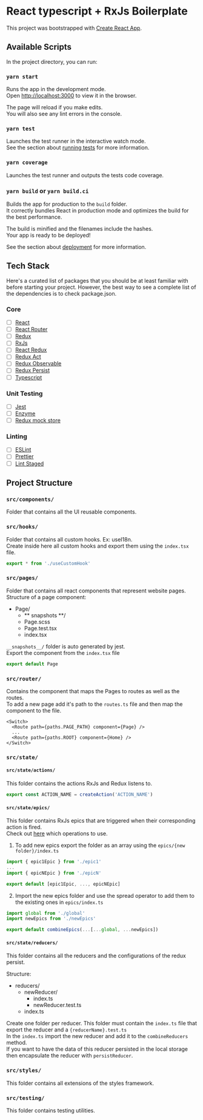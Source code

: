 # React typescript + RxJs Boilerplate

This project was bootstrapped with [Create React App](https://github.com/facebook/create-react-app).

## Available Scripts

In the project directory, you can run:

### `yarn start`

Runs the app in the development mode.  
Open [http://localhost:3000](http://localhost:3000) to view it in the browser.

The page will reload if you make edits.  
You will also see any lint errors in the console.

### `yarn test`

Launches the test runner in the interactive watch mode.  
See the section about [running tests](https://facebook.github.io/create-react-app/docs/running-tests) for more information.

### `yarn coverage`

Launches the test runner and outputs the tests code coverage.

### `yarn build` or `yarn build.ci`

Builds the app for production to the `build` folder.  
It correctly bundles React in production mode and optimizes the build for the best performance.

The build is minified and the filenames include the hashes.  
Your app is ready to be deployed!

See the section about [deployment](https://facebook.github.io/create-react-app/docs/deployment) for more information.

## Tech Stack

Here's a curated list of packages that you should be at least familiar with before starting your project. However, the best way to see a complete list of the dependencies is to check package.json.

### Core

- [ ] [React](https://facebook.github.io/react/)
- [ ] [React Router](https://github.com/ReactTraining/react-router)
- [ ] [Redux](http://redux.js.org/)
- [ ] [RxJs](https://rxjs-dev.firebaseapp.com/)
- [ ] [React Redux](https://github.com/reduxjs/react-redux/)
- [ ] [Redux Act](https://github.com/pauldijou/redux-act)
- [ ] [Redux Observable](https://redux-observable.js.org/)
- [ ] [Redux Persist](https://github.com/rt2zz/redux-persist)
- [ ] [Typescript](https://www.typescriptlang.org/)

### Unit Testing

- [ ] [Jest](http://facebook.github.io/jest/)
- [ ] [Enzyme](https://airbnb.io/enzyme/)
- [ ] [Redux mock store](https://github.com/dmitry-zaets/redux-mock-store)

### Linting

- [ ] [ESLint](http://eslint.org/)
- [ ] [Prettier](https://prettier.io/)
- [ ] [Lint Staged](https://github.com/okonet/lint-staged)

## Project Structure

### `src/components/`

Folder that contains all the UI reusable components.

### `src/hooks/`

Folder that contains all custom hooks. Ex: useI18n.  
Create inside here all custom hooks and export them using the `index.tsx` file.

```ts
export * from './useCustomHook'
```

### `src/pages/`

Folder that contains all react components that represent website pages.  
Structure of a page component:

- Page/
  - ** snapshots **/
  - Page.scss
  - Page.test.tsx
  - index.tsx

`__snapshots__/` folder is auto generated by jest.  
Export the component from the `index.tsx` file

```ts
export default Page
```

### `src/router/`

Contains the component that maps the Pages to routes as well as the routes.  
To add a new page add it's path to the `routes.ts` file and then map the component to the file.

```tsx
<Switch>
  <Route path={paths.PAGE_PATH} component={Page} />
  ...
  <Route path={paths.ROOT} component={Home} />
</Switch>
```

### `src/state/`

#### `src/state/actions/`

This folder contains the actions RxJs and Redux listens to.

```ts
export const ACTION_NAME = createAction('ACTION_NAME')
```

#### `src/state/epics/`

This folder contains RxJs epics that are triggered when their corresponding action is fired.  
Check out [here](https://rxjs-dev.firebaseapp.com/operator-decision-tree) which operations to use.

1. To add new epics export the folder as an array using the `epics/{new folder}/index.ts`

```ts
import { epic1Epic } from './epic1'
...
import { epicNEpic } from './epicN'

export default [epic1Epic, ..., epicNEpic]
```

2. Import the new epics folder and use the spread operator to add them to the existing ones in `epics/index.ts`

```ts
import global from './global'
import newEpics from './newEpics'

export default combineEpics(...[...global, ...newEpics])
```

#### `src/state/reducers/`

This folder contains all the reducers and the configurations of the redux persist.

Structure:

- reducers/
  - newReducer/
    - index.ts
    - newReducer.test.ts
  - index.ts

Create one folder per reducer. This folder must contain the `index.ts` file that export the reducer and a `{reducerName}.test.ts`  
In the `index.ts` import the new reducer and add it to the `combineReducers` method.  
If you want to have the data of this reducer persisted in the local storage then encapsulate the reducer with `persistReducer`.

### `src/styles/`

This folder contains all extensions of the styles framework.

### `src/testing/`

This folder contains testing utilities.
